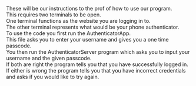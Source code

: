These will be our instructions to the prof of how to use our program.<br />
This requires two terminals to be open.<br />
One terminal functions as the website you are logging in to.<br />
The other terminal represents what would be your phone authenticator.<br />
To use the code you first run the AuthenticatorApp.<br />
This file asks you to enter your username and gives you a one time passcode.<br />
You then run the AuthenticatorServer program which asks you to input your username and the given passcode.<br />
If both are right the program tells you that you have successfully logged in.<br />
If either is wrong the program tells you that you have incorrect credentials and asks if you would like to try again.
